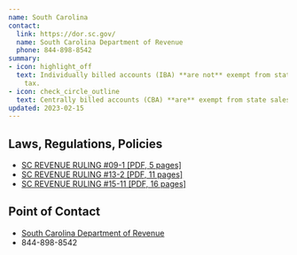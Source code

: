 ```yaml
---
name: South Carolina
contact:
  link: https://dor.sc.gov/
  name: South Carolina Department of Revenue
  phone: 844-898-8542
summary:
- icon: highlight_off
  text: Individually billed accounts (IBA) **are not** exempt from state sales
    tax.
- icon: check_circle_outline
  text: Centrally billed accounts (CBA) **are** exempt from state sales tax.
updated: 2023-02-15
---
```


## Laws, Regulations, Policies

* [SC REVENUE RULING #09-1 [PDF, 5 pages]](https://dor.sc.gov/resources-site/lawandpolicy/Advisory%20Opinions/RR09-1.pdf)
* [SC REVENUE RULING #13-2 [PDF, 11 pages]](https://dor.sc.gov/resources-site/lawandpolicy/Advisory%20Opinions/RR13-2.pdf)
* [SC REVENUE RULING #15-11 [PDF, 16 pages]](https://dor.sc.gov/resources-site/lawandpolicy/Advisory%20Opinions/RR15-11.pdf)

## Point of Contact
- [South Carolina Department of Revenue](https://dor.sc.gov/)
- 844-898-8542